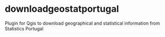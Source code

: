 # downloadgeostatportugal
Plugin for Qgis to download geographical and statistical information from Statistics Portugal
